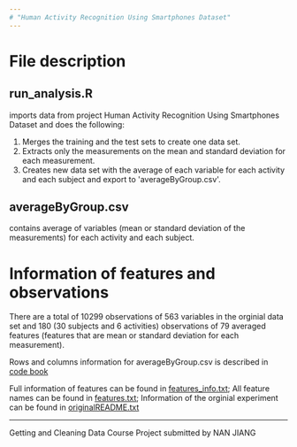 ```yaml
---
# "Human Activity Recognition Using Smartphones Dataset"
---
```

# File description
## run_analysis.R 

imports data from project Human Activity Recognition Using Smartphones Dataset and does the following:
1. Merges the training and the test sets to create one data set.
2. Extracts only the measurements on the mean and standard deviation for each measurement.
3. Creates new data set with the average of each variable for each activity and each subject and export to 'averageByGroup.csv'.

## averageByGroup.csv
contains average of variables \(mean or standard deviation of the measurements\) for each activity and each subject.

# Information of features and observations
There are a total of 10299 observations of 563 variables in the orginial data set and 180 \(30 subjects and 6 activities) observations of 79 averaged features \(features that are mean or standard deviation for each measurement\).

Rows and columns information for averageByGroup.csv is described in [code book](./CodeBook.md)

Full information of features can be found in [features_info.txt](./features_info.txt);
All feature names can be found in [features.txt](./features.txt);
Information of the orginial experiment can be found in [originalREADME.txt](./originalREADME.txt)

---
Getting and Cleaning Data Course Project submitted by NAN JIANG
